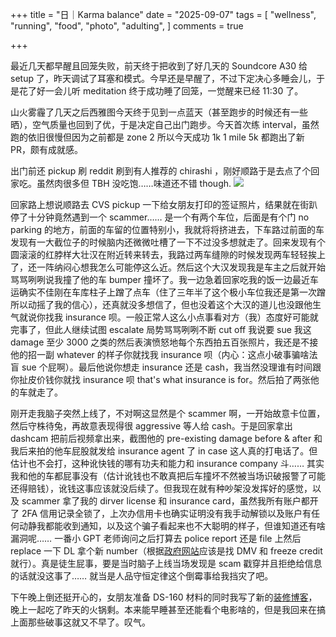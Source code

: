 +++
title = "日｜Karma balance"
date = "2025-09-07"
tags = [
    "wellness",
    "running",
    "food",
    "photo",
    "adulting",
]
comments = true

+++

最近几天都早醒且回笼失败，前天终于把收到了好几天的 Soundcore A30 给 setup 了，昨天调试了耳塞和模式。今早还是早醒了，不过下定决心多睡会儿，于是花了好一会儿听 meditation 终于成功睡了回笼，一觉醒来已经 11:30 了。

山火雾霾了几天之后西雅图今天终于见到一点蓝天（甚至跑步的时候还有一些晒），空气质量也回到了优，于是决定自己出门跑步。今天首次练 interval，虽然跑的依旧很慢但因为之前都是 zone 2 所以今天成功 1k 1 mile 5k 都跑出了新 PR，颇有成就感。

出门前还 pickup 刷 reddit 刷到有人推荐的 chirashi ，刚好顺路于是去点了个回家吃。虽然肉很多但 TBH 没吃饱……味道还不错 though.
![](https://media.douchi.space/douchi/media_attachments/files/115/166/983/764/207/910/original/e2589c4d59e95b83.png)

回家路上想说顺路去 CVS pickup 一下给女朋友打印的签证照片，结果就在街趴停了十分钟竟然遇到一个 scammer…… 是一个有两个车位，后面是有个门 no parking 的地方，前面的车留的位置特别小，我就将将挤进去，下车路过前面的车发现有一大截位子的时候脑内还微微吐槽了一下不过没多想就走了。回来发现有个圆滚滚的红脖样大壮汉在附近转来转去，我路过两车缝隙的时候发现两车轻轻挨上了，还一阵纳闷心想我怎么可能停这么近。然后这个大汉发现我是车主之后就开始骂骂咧咧说我撞了他的车 bumper 撞坏了。我一边急着回家吃我的饭一边最近车运确实不佳刚在车库柱子上蹭了点车（住了三年半了这个极小车位我还是第一次蹭所以动摇了我的信心），还真就没多想信了，但也没着这个大汉的道儿也没跟他生气就说你找我 insurance 呗。一般正常人这么小点事看对方（我）态度好可能就完事了，但此人继续试图 escalate 局势骂骂咧咧不断 cut off 我说要 sue 我这 damage 至少 3000 之类的然后表演愤怒地每个东西拍五百张照片，我还是不接他的招一副 whatever 的样子你就找我 insurance 呗（内心：这点小破事骗啥法盲 sue 个屁啊）。最后他说你想走 insurance 还是 cash，我当然没理谁有时间跟你扯皮价钱你就找 insurance 呗 that's what insurance is for。然后拍了两张他的车就走了。

刚开走我脑子突然上线了，不对啊这显然是个 scammer 啊，一开始故意卡位置，然后守株待兔，再故意表现得很 aggressive 等人给 cash。于是回家拿出 dashcam 把前后视频拿出来，截图他的 pre-existing damage before & after 和我后来拍的他车屁股就发给 insurance agent 了 in case 这人真的打电话了。但估计也不会打，这种讹快钱的哪有功夫和能力和 insurance company 斗…… 其实我和他的车都屁事没有（估计讹钱也不敢真把后车撞坏不然被当场识破报警了可能还得赔钱），讹钱这事应该就没后续了。但我现在就有种吵架没发挥好的感觉，以及 scammer 拿了我的 dirver license 和 insurance card，虽然我所有账户都开了 2FA 信用记录全锁了，上次办信用卡也确实证明没有我手动解锁以及账户有任何动静我都能收到通知，以及这个骗子看起来也不大聪明的样子，但谁知道还有啥漏洞呢…… 一番小 GPT 老师询问之后打算去 police report 还是 file 上然后 replace 一下 DL 拿个新 number（根据[政府网站](https://www.identitytheft.gov/Info-Lost-or-Stolen)应该是找 DMV 和 freeze credit 就行）。真是徒生屁事，要是当时脑子上线当场发现是 scam 戳穿并且拒绝给信息的话就没这事了…… 就当是人品守恒定律这个倒霉事给我挡灾了吧。

下午晚上倒还挺开心的，女朋友准备 DS-160 材料的同时我写了新的[装修博客](https://blog.douchi.space/360-panorama-time-capsule/?utm_source=daily)，晚上一起吃了昨天的火锅剩。本来能早睡甚至还能看个电影啥的，但是我回来在搞上面那些破事这就又不早了。叹气。
